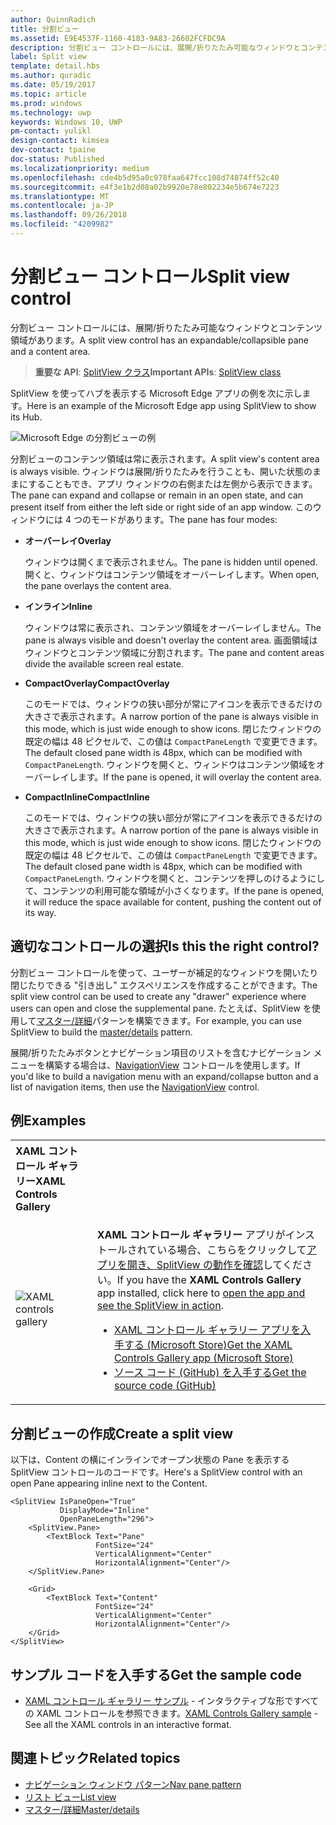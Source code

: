 ```yaml
---
author: QuinnRadich
title: 分割ビュー
ms.assetid: E9E4537F-1160-4183-9A83-26602FCFDC9A
description: 分割ビュー コントロールには、展開/折りたたみ可能なウィンドウとコンテンツ領域があります。
label: Split view
template: detail.hbs
ms.author: quradic
ms.date: 05/19/2017
ms.topic: article
ms.prod: windows
ms.technology: uwp
keywords: Windows 10, UWP
pm-contact: yulikl
design-contact: kimsea
dev-contact: tpaine
doc-status: Published
ms.localizationpriority: medium
ms.openlocfilehash: cde4b5d95a0c978faa647fcc108d74874ff52c40
ms.sourcegitcommit: e4f3e1b2d08a02b9920e78e802234e5b674e7223
ms.translationtype: MT
ms.contentlocale: ja-JP
ms.lasthandoff: 09/26/2018
ms.locfileid: "4209982"
---
```

# <a name="split-view-control"></a><span data-ttu-id="dd440-104">分割ビュー コントロール</span><span class="sxs-lookup"><span data-stu-id="dd440-104">Split view control</span></span>

<span data-ttu-id="dd440-105">分割ビュー コントロールには、展開/折りたたみ可能なウィンドウとコンテンツ領域があります。</span><span class="sxs-lookup"><span data-stu-id="dd440-105">A split view control has an expandable/collapsible pane and a content area.</span></span>

> <span data-ttu-id="dd440-106">**重要な API**: [SplitView クラス](https://msdn.microsoft.com/library/windows/apps/dn864360)</span><span class="sxs-lookup"><span data-stu-id="dd440-106">**Important APIs**: [SplitView class](https://msdn.microsoft.com/library/windows/apps/dn864360)</span></span>

<span data-ttu-id="dd440-107">SplitView を使ってハブを表示する Microsoft Edge アプリの例を次に示します。</span><span class="sxs-lookup"><span data-stu-id="dd440-107">Here is an example of the Microsoft Edge app using SplitView to show its Hub.</span></span>

![Microsoft Edge の分割ビューの例](images/split_view_Edge.png)


 <span data-ttu-id="dd440-109">分割ビューのコンテンツ領域は常に表示されます。</span><span class="sxs-lookup"><span data-stu-id="dd440-109">A split view's content area is always visible.</span></span> <span data-ttu-id="dd440-110">ウィンドウは展開/折りたたみを行うことも、開いた状態のままにすることもでき、アプリ ウィンドウの右側または左側から表示できます。</span><span class="sxs-lookup"><span data-stu-id="dd440-110">The pane can expand and collapse or remain in an open state, and can present itself from either the left side or right side of an app window.</span></span> <span data-ttu-id="dd440-111">このウィンドウには 4 つのモードがあります。</span><span class="sxs-lookup"><span data-stu-id="dd440-111">The pane has four modes:</span></span>

-   **<span data-ttu-id="dd440-112">オーバーレイ</span><span class="sxs-lookup"><span data-stu-id="dd440-112">Overlay</span></span>**

    <span data-ttu-id="dd440-113">ウィンドウは開くまで表示されません。</span><span class="sxs-lookup"><span data-stu-id="dd440-113">The pane is hidden until opened.</span></span> <span data-ttu-id="dd440-114">開くと、ウィンドウはコンテンツ領域をオーバーレイします。</span><span class="sxs-lookup"><span data-stu-id="dd440-114">When open, the pane overlays the content area.</span></span>

-   **<span data-ttu-id="dd440-115">インライン</span><span class="sxs-lookup"><span data-stu-id="dd440-115">Inline</span></span>**

    <span data-ttu-id="dd440-116">ウィンドウは常に表示され、コンテンツ領域をオーバーレイしません。</span><span class="sxs-lookup"><span data-stu-id="dd440-116">The pane is always visible and doesn't overlay the content area.</span></span> <span data-ttu-id="dd440-117">画面領域はウィンドウとコンテンツ領域に分割されます。</span><span class="sxs-lookup"><span data-stu-id="dd440-117">The pane and content areas divide the available screen real estate.</span></span>

-   **<span data-ttu-id="dd440-118">CompactOverlay</span><span class="sxs-lookup"><span data-stu-id="dd440-118">CompactOverlay</span></span>**

    <span data-ttu-id="dd440-119">このモードでは、ウィンドウの狭い部分が常にアイコンを表示できるだけの大きさで表示されます。</span><span class="sxs-lookup"><span data-stu-id="dd440-119">A narrow portion of the pane is always visible in this mode, which is just wide enough to show icons.</span></span> <span data-ttu-id="dd440-120">閉じたウィンドウの既定の幅は 48 ピクセルで、この値は `CompactPaneLength` で変更できます。</span><span class="sxs-lookup"><span data-stu-id="dd440-120">The default closed pane width is 48px, which can be modified with `CompactPaneLength`.</span></span> <span data-ttu-id="dd440-121">ウィンドウを開くと、ウィンドウはコンテンツ領域をオーバーレイします。</span><span class="sxs-lookup"><span data-stu-id="dd440-121">If the pane is opened, it will overlay the content area.</span></span>

-   **<span data-ttu-id="dd440-122">CompactInline</span><span class="sxs-lookup"><span data-stu-id="dd440-122">CompactInline</span></span>**

    <span data-ttu-id="dd440-123">このモードでは、ウィンドウの狭い部分が常にアイコンを表示できるだけの大きさで表示されます。</span><span class="sxs-lookup"><span data-stu-id="dd440-123">A narrow portion of the pane is always visible in this mode, which is just wide enough to show icons.</span></span> <span data-ttu-id="dd440-124">閉じたウィンドウの既定の幅は 48 ピクセルで、この値は `CompactPaneLength` で変更できます。</span><span class="sxs-lookup"><span data-stu-id="dd440-124">The default closed pane width is 48px, which can be modified with `CompactPaneLength`.</span></span> <span data-ttu-id="dd440-125">ウィンドウを開くと、コンテンツを押しのけるようにして、コンテンツの利用可能な領域が小さくなります。</span><span class="sxs-lookup"><span data-stu-id="dd440-125">If the pane is opened, it will reduce the space available for content, pushing the content out of its way.</span></span>

## <a name="is-this-the-right-control"></a><span data-ttu-id="dd440-126">適切なコントロールの選択</span><span class="sxs-lookup"><span data-stu-id="dd440-126">Is this the right control?</span></span>

<span data-ttu-id="dd440-127">分割ビュー コントロールを使って、ユーザーが補足的なウィンドウを開いたり閉じたりできる "引き出し" エクスペリエンスを作成することができます。</span><span class="sxs-lookup"><span data-stu-id="dd440-127">The split view control can be used to create any "drawer" experience where users can open and close the supplemental pane.</span></span> <span data-ttu-id="dd440-128">たとえば、SplitView を使用して[マスター/詳細](master-details.md)パターンを構築できます。</span><span class="sxs-lookup"><span data-stu-id="dd440-128">For example, you can use SplitView to build the [master/details](master-details.md) pattern.</span></span>

<span data-ttu-id="dd440-129">展開/折りたたみボタンとナビゲーション項目のリストを含むナビゲーション メニューを構築する場合は、[NavigationView](navigationview.md) コントロールを使用します。</span><span class="sxs-lookup"><span data-stu-id="dd440-129">If you'd like to build a navigation menu with an expand/collapse button and a list of navigation items, then use the [NavigationView](navigationview.md) control.</span></span>

## <a name="examples"></a><span data-ttu-id="dd440-130">例</span><span class="sxs-lookup"><span data-stu-id="dd440-130">Examples</span></span>

<table>
<th align="left"><span data-ttu-id="dd440-131">XAML コントロール ギャラリー</span><span class="sxs-lookup"><span data-stu-id="dd440-131">XAML Controls Gallery</span></span><th>
<tr>
<td><img src="images/xaml-controls-gallery-sm.png" alt="XAML controls gallery"></img></td>
<td>
    <p><span data-ttu-id="dd440-132"><strong style="font-weight: semi-bold">XAML コントロール ギャラリー</strong> アプリがインストールされている場合、こちらをクリックして<a href="xamlcontrolsgallery:/item/SplitView">アプリを開き、SplitView の動作を確認</a>してください。</span><span class="sxs-lookup"><span data-stu-id="dd440-132">If you have the <strong style="font-weight: semi-bold">XAML Controls Gallery</strong> app installed, click here to <a href="xamlcontrolsgallery:/item/SplitView">open the app and see the SplitView in action</a>.</span></span></p>
    <ul>
    <li><a href="https://www.microsoft.com/store/productId/9MSVH128X2ZT"><span data-ttu-id="dd440-133">XAML コントロール ギャラリー アプリを入手する (Microsoft Store)</span><span class="sxs-lookup"><span data-stu-id="dd440-133">Get the XAML Controls Gallery app (Microsoft Store)</span></span></a></li>
    <li><a href="https://github.com/Microsoft/Windows-universal-samples/tree/master/Samples/XamlUIBasics"><span data-ttu-id="dd440-134">ソース コード (GitHub) を入手する</span><span class="sxs-lookup"><span data-stu-id="dd440-134">Get the source code (GitHub)</span></span></a></li>
    </ul>
</td>
</tr>
</table>

## <a name="create-a-split-view"></a><span data-ttu-id="dd440-135">分割ビューの作成</span><span class="sxs-lookup"><span data-stu-id="dd440-135">Create a split view</span></span>

<span data-ttu-id="dd440-136">以下は、Content の横にインラインでオープン状態の Pane を表示する SplitView コントロールのコードです。</span><span class="sxs-lookup"><span data-stu-id="dd440-136">Here's a SplitView control with an open Pane appearing inline next to the Content.</span></span>
```xaml
<SplitView IsPaneOpen="True"
           DisplayMode="Inline"
           OpenPaneLength="296">
    <SplitView.Pane>
        <TextBlock Text="Pane"
                   FontSize="24"
                   VerticalAlignment="Center"
                   HorizontalAlignment="Center"/>
    </SplitView.Pane>

    <Grid>
        <TextBlock Text="Content"
                   FontSize="24"
                   VerticalAlignment="Center"
                   HorizontalAlignment="Center"/>
    </Grid>
</SplitView>
```

## <a name="get-the-sample-code"></a><span data-ttu-id="dd440-137">サンプル コードを入手する</span><span class="sxs-lookup"><span data-stu-id="dd440-137">Get the sample code</span></span>

- <span data-ttu-id="dd440-138">[XAML コントロール ギャラリー サンプル](https://github.com/Microsoft/Windows-universal-samples/tree/master/Samples/XamlUIBasics) - インタラクティブな形ですべての XAML コントロールを参照できます。</span><span class="sxs-lookup"><span data-stu-id="dd440-138">[XAML Controls Gallery sample](https://github.com/Microsoft/Windows-universal-samples/tree/master/Samples/XamlUIBasics) - See all the XAML controls in an interactive format.</span></span>

## <a name="related-topics"></a><span data-ttu-id="dd440-139">関連トピック</span><span class="sxs-lookup"><span data-stu-id="dd440-139">Related topics</span></span>
- [<span data-ttu-id="dd440-140">ナビゲーション ウィンドウ パターン</span><span class="sxs-lookup"><span data-stu-id="dd440-140">Nav pane pattern</span></span>](navigationview.md)
- [<span data-ttu-id="dd440-141">リスト ビュー</span><span class="sxs-lookup"><span data-stu-id="dd440-141">List view</span></span>](lists.md)
- [<span data-ttu-id="dd440-142">マスター/詳細</span><span class="sxs-lookup"><span data-stu-id="dd440-142">Master/details</span></span>](master-details.md)